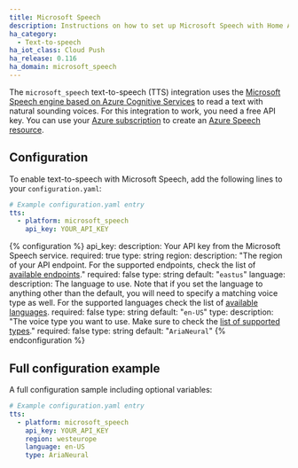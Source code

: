 ```yaml
---
title: Microsoft Speech
description: Instructions on how to set up Microsoft Speech with Home Assistant.
ha_category:
  - Text-to-speech
ha_iot_class: Cloud Push
ha_release: 0.116
ha_domain: microsoft_speech
---
```


The `microsoft_speech` text-to-speech (TTS) integration uses the [Microsoft Speech engine based on Azure Cognitive Services](https://docs.microsoft.com/en-us/azure/cognitive-services/Speech-Service/) to read a text with natural sounding voices. For this integration to work, you need a free API key. You can use your [Azure subscription](https://azure.microsoft.com) to create an [Azure Speech resource](https://portal.azure.com/#create/Microsoft.CognitiveServicesSpeechServices/).

## Configuration

To enable text-to-speech with Microsoft Speech, add the following lines to your `configuration.yaml`:

```yaml
# Example configuration.yaml entry
tts:
  - platform: microsoft_speech
    api_key: YOUR_API_KEY
```

{% configuration %}
api_key:
  description: Your API key from the Microsoft Speech service.
  required: true
  type: string
region:
  description: "The region of your API endpoint. For the supported endpoints, check the list of [available endpoints](https://github.com/home-assistant/core/blob/master/homeassistant/components/microsoft_speech/const.py#375)."
  required: false
  type: string
  default: "`eastus`"
language:
  description: The language to use. Note that if you set the language to anything other than the default, you will need to specify a matching voice type as well. For the supported languages check the list of [available languages](https://github.com/home-assistant/core/blob/master/homeassistant/components/microsoft_speech/const.py#3).
  required: false
  type: string
  default: "`en-US`"
type:
  description: "The voice type you want to use. Make sure to check the [list of supported types](https://github.com/home-assistant/core/blob/master/homeassistant/components/microsoft_speech/const.py#56)."
  required: false
  type: string
  default: "`AriaNeural`"
{% endconfiguration %}

## Full configuration example

A full configuration sample including optional variables:

```yaml
# Example configuration.yaml entry
tts:
  - platform: microsoft_speech
    api_key: YOUR_API_KEY
    region: westeurope
    language: en-US
    type: AriaNeural
```
